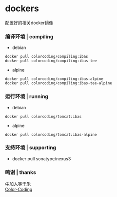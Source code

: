 # dockers
配置好的相关docker镜像

### 编译环境 | compiling
* debian
~~~
docker pull colorcoding/compiling:ibas
docker pull colorcoding/compiling:ibas-tee
~~~
* alpine
~~~
docker pull colorcoding/compiling:ibas-alpine
docker pull colorcoding/compiling:ibas-tee-alpine
~~~

### 运行环境 | running
* debian
~~~
docker pull colorcoding/tomcat:ibas
~~~
* alpine
~~~
docker pull colorcoding/tomcat:ibas-alpine
~~~

### 支持环境 | supporting
* docker pull sonatype/nexus3

### 鸣谢 | thanks
[牛加人等于朱](http://baike.baidu.com/view/1769.htm "NiurenZhu")<br>
[Color-Coding](http://colorcoding.org/ "咔啦工作室")<br>
